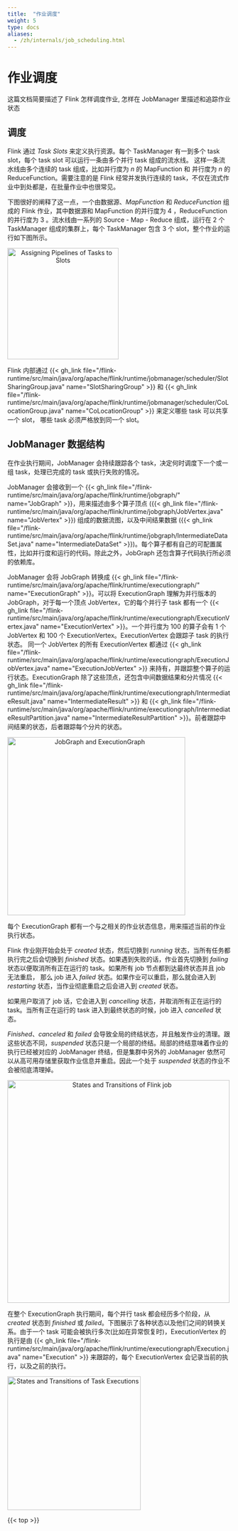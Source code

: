 ```yaml
---
title:  "作业调度"
weight: 5
type: docs
aliases:
  - /zh/internals/job_scheduling.html
---
```

<!--
Licensed to the Apache Software Foundation (ASF) under one
or more contributor license agreements.  See the NOTICE file
distributed with this work for additional information
regarding copyright ownership.  The ASF licenses this file
to you under the Apache License, Version 2.0 (the
"License"); you may not use this file except in compliance
with the License.  You may obtain a copy of the License at

  http://www.apache.org/licenses/LICENSE-2.0

Unless required by applicable law or agreed to in writing,
software distributed under the License is distributed on an
"AS IS" BASIS, WITHOUT WARRANTIES OR CONDITIONS OF ANY
KIND, either express or implied.  See the License for the
specific language governing permissions and limitations
under the License.
-->

# 作业调度

这篇文档简要描述了 Flink 怎样调度作业, 怎样在 JobManager 里描述和追踪作业状态

## 调度

Flink 通过 _Task Slots_ 来定义执行资源。每个 TaskManager 有一到多个 task slot，每个 task slot 可以运行一条由多个并行 task 组成的流水线。
这样一条流水线由多个连续的 task 组成，比如并行度为 *n* 的 MapFunction 和 并行度为 *n* 的 ReduceFunction。需要注意的是 Flink 经常并发执行连续的 task，不仅在流式作业中到处都是，在批量作业中也很常见。

下图很好的阐释了这一点，一个由数据源、*MapFunction* 和 *ReduceFunction* 组成的 Flink 作业，其中数据源和 MapFunction 的并行度为 4 ，ReduceFunction 的并行度为 3 。流水线由一系列的 Source - Map - Reduce 组成，运行在 2 个 TaskManager 组成的集群上，每个 TaskManager 包含 3 个 slot，整个作业的运行如下图所示。

<img src="/fig/slots.svg" alt="Assigning Pipelines of Tasks to Slots" height="250px" style="text-align: center;"/>

Flink 内部通过 {{< gh_link file="/flink-runtime/src/main/java/org/apache/flink/runtime/jobmanager/scheduler/SlotSharingGroup.java" name="SlotSharingGroup" >}} 和 {{< gh_link file="/flink-runtime/src/main/java/org/apache/flink/runtime/jobmanager/scheduler/CoLocationGroup.java" name="CoLocationGroup" >}} 来定义哪些 task 可以共享一个 slot， 哪些 task 必须严格放到同一个 slot。

## JobManager 数据结构

在作业执行期间，JobManager 会持续跟踪各个 task，决定何时调度下一个或一组 task，处理已完成的 task 或执行失败的情况。

JobManager 会接收到一个 {{< gh_link file="/flink-runtime/src/main/java/org/apache/flink/runtime/jobgraph/" name="JobGraph" >}}，用来描述由多个算子顶点 ({{< gh_link file="/flink-runtime/src/main/java/org/apache/flink/runtime/jobgraph/JobVertex.java" name="JobVertex" >}}) 组成的数据流图，以及中间结果数据 ({{< gh_link file="/flink-runtime/src/main/java/org/apache/flink/runtime/jobgraph/IntermediateDataSet.java" name="IntermediateDataSet" >}})。每个算子都有自己的可配置属性，比如并行度和运行的代码。除此之外，JobGraph 还包含算子代码执行所必须的依赖库。


JobManager 会将 JobGraph 转换成 {{< gh_link file="/flink-runtime/src/main/java/org/apache/flink/runtime/executiongraph/" name="ExecutionGraph" >}}。可以将 ExecutionGraph 理解为并行版本的 JobGraph，对于每一个顶点 JobVertex，它的每个并行子 task 都有一个 {{< gh_link file="/flink-runtime/src/main/java/org/apache/flink/runtime/executiongraph/ExecutionVertex.java" name="ExecutionVertex" >}}。一个并行度为 100 的算子会有 1 个 JobVertex 和 100 个 ExecutionVertex。ExecutionVertex 会跟踪子 task 的执行状态。 同一个 JobVertex 的所有 ExecutionVertex 都通过 {{< gh_link file="/flink-runtime/src/main/java/org/apache/flink/runtime/executiongraph/ExecutionJobVertex.java" name="ExecutionJobVertex" >}} 来持有，并跟踪整个算子的运行状态。ExecutionGraph 除了这些顶点，还包含中间数据结果和分片情况 {{< gh_link file="/flink-runtime/src/main/java/org/apache/flink/runtime/executiongraph/IntermediateResult.java" name="IntermediateResult" >}} 和 {{< gh_link file="/flink-runtime/src/main/java/org/apache/flink/runtime/executiongraph/IntermediateResultPartition.java" name="IntermediateResultPartition" >}}。前者跟踪中间结果的状态，后者跟踪每个分片的状态。

<img src="/fig/job_and_execution_graph.svg" alt="JobGraph and ExecutionGraph" height="400px" style="text-align: center;"/>

每个 ExecutionGraph 都有一个与之相关的作业状态信息，用来描述当前的作业执行状态。

Flink 作业刚开始会处于 *created* 状态，然后切换到 *running* 状态，当所有任务都执行完之后会切换到 *finished* 状态。如果遇到失败的话，作业首先切换到 *failing* 状态以便取消所有正在运行的 task。如果所有 job 节点都到达最终状态并且 job 无法重启， 那么 job 进入 *failed* 状态。如果作业可以重启，那么就会进入到 *restarting* 状态，当作业彻底重启之后会进入到 *created* 状态。

如果用户取消了 job 话，它会进入到 *cancelling* 状态，并取消所有正在运行的 task。当所有正在运行的 task 进入到最终状态的时候，job 进入 *cancelled* 状态。

*Finished*、*canceled* 和 *failed* 会导致全局的终结状态，并且触发作业的清理。跟这些状态不同，*suspended* 状态只是一个局部的终结。局部的终结意味着作业的执行已经被对应的 JobManager 终结，但是集群中另外的 JobManager 依然可以从高可用存储里获取作业信息并重启。因此一个处于 *suspended* 状态的作业不会被彻底清理掉。

<img src="/fig/job_status.svg" alt="States and Transitions of Flink job" height="500px" style="text-align: center;"/>

在整个 ExecutionGraph 执行期间，每个并行 task 都会经历多个阶段，从 *created* 状态到 *finished* 或 *failed*。下图展示了各种状态以及他们之间的转换关系。由于一个 task 可能会被执行多次(比如在异常恢复时)，ExecutionVertex 的执行是由 {{< gh_link file="/flink-runtime/src/main/java/org/apache/flink/runtime/executiongraph/Execution.java" name="Execution" >}} 来跟踪的，每个 ExecutionVertex 会记录当前的执行，以及之前的执行。

<img src="/fig/state_machine.svg" alt="States and Transitions of Task Executions" height="300px" style="text-align: center;"/>

{{< top >}}
